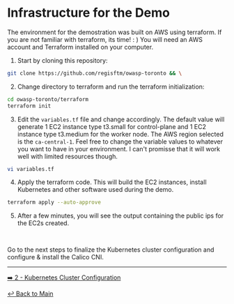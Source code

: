 # Infrastructure for the Demo

The environment for the demostration was built on AWS using terraform. If you are not familiar with terraform, its time! : )
You will need an AWS account and Terraform installed on your computer.

1. Start by cloning this repository:

```bash
git clone https://github.com/regisftm/owasp-toronto && \

```

2. Change directory to terraform and run the terraform initialization:

```bash
cd owasp-toronto/terraform
terraform init
```

3. Edit the `variables.tf` file and change accordingly. The default value will generate 1 EC2 instance type t3.small for control-plane and 1 EC2 instance type t3.medium for the worker node. The AWS region selected is the `ca-central-1`. Feel free to change the variable values to whatever you want to have in your environment. I can't promisse that it will work well with limited resources though.

```bash
vi variables.tf
```

4. Apply the terraform code. This will build the EC2 instances, install Kubernetes and other software used during the demo.

```bash
terraform apply --auto-approve
```
5. After a few minutes, you will see the output containing the public ips for the EC2s created. 

<pre>

</pre>

Go to the next steps to finalize the Kubernetes cluster configuration and configure & install the Calico CNI.

---

[:arrow_right: 2 - Kubernetes Cluster Configuration](/demo/02-k8s-config.md) <br>

[:leftwards_arrow_with_hook: Back to Main](/README.md)  








